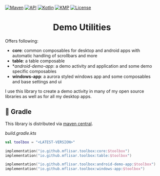 [![Maven](https://img.shields.io/maven-central/v/io.github.mflisar.toolbox/core?style=for-the-badge&color=blue)](https://central.sonatype.com/namespace/io.github.mflisar.toolbox)
[![API](https://img.shields.io/badge/api-21%2B-brightgreen.svg?style=for-the-badge)](https://android-arsenal.com/api?level=21)
[![Kotlin](https://img.shields.io/github/languages/top/mflisar/toolbox.svg?style=for-the-badge&color=blueviolet)](https://kotlinlang.org/)
[![KMP](https://img.shields.io/badge/Kotlin_Multiplatform-blue?style=for-the-badge&label=Kotlin)](https://kotlinlang.org/docs/multiplatform.html)
[![License](https://img.shields.io/github/license/MFlisar/Toolbox?style=for-the-badge)](LICENSE)

<h1 align="center">Demo Utilities</h1>

Offers following:

* **core**: common composables for desktop and android apps with automatic handling of scrollbars and more
* **table**: a table composable
* **android-demo-app*: a demo activity and application and some demo specific composables
* **windows-app**: a aurora styled windows app and some composables and base settings and ui

I use this library to create a demo activity in many of my open source libraries as well as for all my desktop apps.

## :elephant: Gradle

This library is distributed via [maven central](https://central.sonatype.com/).

*build.gradle.kts*

```kts
val toolbox = "<LATEST-VERSION>"

implementation("io.github.mflisar.toolbox:core:$toolbox")
implementation("io.github.mflisar.toolbox:table:$toolbox")

implementation("io.github.mflisar.toolbox:android-demo-app:$toolbox")
implementation("io.github.mflisar.toolbox:windows-app:$toolbox")
```